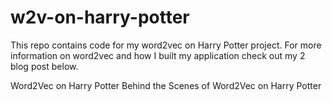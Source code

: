 # w2v-on-harry-potter
This repo contains code for my word2vec on Harry Potter project. For more information on word2vec and how I built my application check out my 2 blog post below.

Word2Vec on Harry Potter
Behind the Scenes of Word2Vec on Harry Potter
